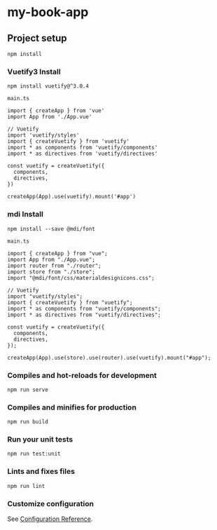 # my-book-app

## Project setup
```
npm install
```

### Vuetify3 Install
```
npm install vuetify@^3.0.4
```

```
main.ts

import { createApp } from 'vue'
import App from './App.vue'

// Vuetify
import 'vuetify/styles'
import { createVuetify } from 'vuetify'
import * as components from 'vuetify/components'
import * as directives from 'vuetify/directives'

const vuetify = createVuetify({
  components,
  directives,
})

createApp(App).use(vuetify).mount('#app')
```

### mdi Install
```
npm install --save @mdi/font
```

```
main.ts

import { createApp } from "vue";
import App from "./App.vue";
import router from "./router";
import store from "./store";
import "@mdi/font/css/materialdesignicons.css";

// Vuetify
import "vuetify/styles";
import { createVuetify } from "vuetify";
import * as components from "vuetify/components";
import * as directives from "vuetify/directives";

const vuetify = createVuetify({
  components,
  directives,
});

createApp(App).use(store).use(router).use(vuetify).mount("#app");
```

### Compiles and hot-reloads for development
```
npm run serve
```

### Compiles and minifies for production
```
npm run build
```

### Run your unit tests
```
npm run test:unit
```

### Lints and fixes files
```
npm run lint
```

### Customize configuration
See [Configuration Reference](https://cli.vuejs.org/config/).
